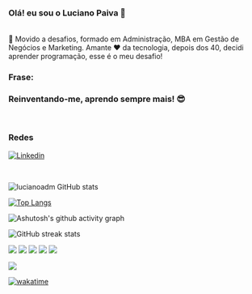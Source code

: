 ### Olá! eu sou o Luciano Paiva 👋
<br/>
🎯 Movido a desafios,  formado em Administração, MBA em Gestão de Negócios e Marketing.
 Amante ❤️ da tecnologia, depois dos 40, decidi  aprender programação, esse é o meu desafio! 

<br/>

###  Frase:
### Reinventando-me, aprendo sempre mais! 😎

<br/>

### Redes

[![Linkedin](https://img.shields.io/badge/LinkedIn-0077B5?style=for-the-badge&logo=linkedin&logoColor=white)](linkedin.com/in/luciano-paiva)

<br/>

![lucianoadm GitHub stats](https://github-readme-stats.vercel.app/api?username=lucianoadm&show_icons=true&theme=merko)
<br/>

[![Top Langs](https://github-readme-stats.vercel.app/api/top-langs/?username=lucianoadm&layout=compact)](https://github.com/lucianoadm/github-readme-stats)

![Ashutosh's github activity graph](https://activity-graph.herokuapp.com/graph?username=lucianoadm&theme=gruvbox)

![GitHub streak stats](https://github-readme-streak-stats.herokuapp.com/?user=lucianoadm)  

<img src="https://img.icons8.com/fluency/50/000000/microsoft-excel-2019.png"/> <img src="https://img.icons8.com/fluency/48/000000/microsoft-powerpoint-2019.png"/> <img src="https://img.icons8.com/fluency/48/000000/visual-studio-code-2019.png"/> <img src="https://img.icons8.com/fluency/48/000000/microsoft-teams-2019.png"/> <img src="https://img.icons8.com/fluency/48/000000/xbox.png"/>

![](https://komarev.com/ghpvc/?username=lucianoadm)  

[![wakatime](https://wakatime.com/badge/user/10d19f83-8ead-4f77-a7b5-03722c09aaa4.svg)](https://wakatime.com/@10d19f83-8ead-4f77-a7b5-03722c09aaa4)


